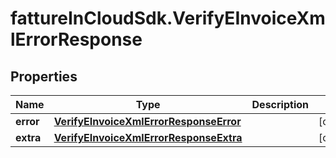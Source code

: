# fattureInCloudSdk.VerifyEInvoiceXmlErrorResponse

## Properties

Name | Type | Description | Notes
------------ | ------------- | ------------- | -------------
**error** | [**VerifyEInvoiceXmlErrorResponseError**](VerifyEInvoiceXmlErrorResponseError.md) |  | [optional] 
**extra** | [**VerifyEInvoiceXmlErrorResponseExtra**](VerifyEInvoiceXmlErrorResponseExtra.md) |  | [optional] 


